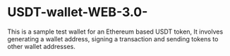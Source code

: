 # USDT-wallet-WEB-3.0-
This is a sample test wallet for an Ethereum based USDT token, 
It involves generating a wallet address, 
signing a transaction and sending tokens to other wallet addresses.
